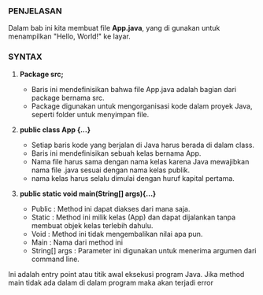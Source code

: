 ### PENJELASAN

Dalam bab ini kita membuat file **App.java**, yang di gunakan untuk menampilkan "Hello, World!" ke layar.

### SYNTAX

1.  **Package src;**
    - Baris ini mendefinisikan bahwa file App.java adalah bagian dari package bernama src.
    - Package digunakan untuk mengorganisasi kode dalam proyek Java, seperti folder untuk menyimpan file.

2.  **public class App {...}**
    - Setiap baris kode yang berjalan di Java harus berada di dalam class.
    - Baris ini mendefinisikan sebuah kelas bernama App.
    - Nama file harus sama dengan nama kelas karena Java mewajibkan nama file .java sesuai dengan nama kelas publik.
    - nama kelas harus selalu dimulai dengan huruf kapital pertama.

3.  **public static void main(String[] args){...}**
    - Public : Method ini dapat diakses dari mana saja.
    - Static : Method ini milik kelas (App) dan dapat dijalankan tanpa membuat objek kelas terlebih dahulu.
    - Void : Method ini tidak mengembalikan nilai apa pun.
    - Main : Nama dari method ini
    - String[] args : Parameter ini digunakan untuk menerima argumen dari command line.

Ini adalah entry point atau titik awal eksekusi program Java. Jika method main tidak ada dalam di dalam program maka akan terjadi error